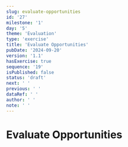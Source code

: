 ```yaml
---
slug: evaluate-opportunities
id: '27'
milestone: '1'
day: '5'
theme: 'Evaluation'
type: 'exercise'
title: 'Evaluate Opportunities'
pubDate: '2024-09-20'
version: '1.1'
hasExercise: true
sequence: '19'
isPublished: false
status: 'draft'
next: ' '
previous: ' '
dataRef: ' '
author: ' '
note: ' '
---
```

# Evaluate Opportunities